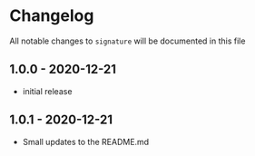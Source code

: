 # Changelog

All notable changes to `signature` will be documented in this file

## 1.0.0 - 2020-12-21

- initial release

## 1.0.1 - 2020-12-21

- Small updates to the README.md
